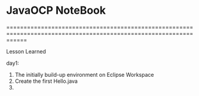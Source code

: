 # JavaOCP NoteBook
==================================================================================================================

Lesson Learned

day1:
1. The initially build-up environment on Eclipse Workspace
2. Create the first Hello.java
3. 

